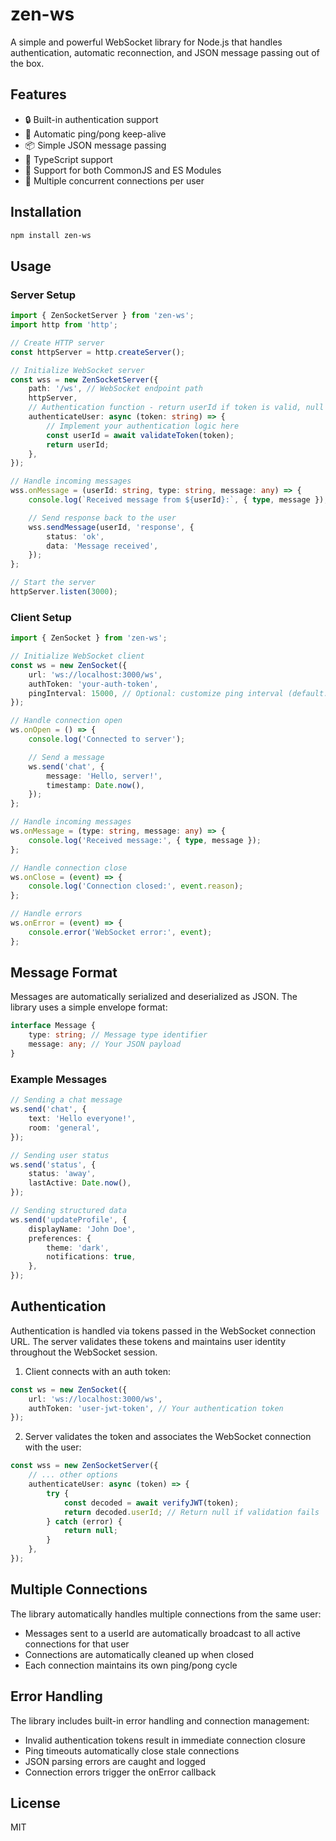 # zen-ws

A simple and powerful WebSocket library for Node.js that handles authentication, automatic reconnection, and JSON message passing out of the box.

## Features

-  🔒 Built-in authentication support
-  🔄 Automatic ping/pong keep-alive
-  📦 Simple JSON message passing
-  🎯 TypeScript support
-  📡 Support for both CommonJS and ES Modules
-  🔌 Multiple concurrent connections per user

## Installation

```bash
npm install zen-ws
```

## Usage

### Server Setup

```typescript
import { ZenSocketServer } from 'zen-ws';
import http from 'http';

// Create HTTP server
const httpServer = http.createServer();

// Initialize WebSocket server
const wss = new ZenSocketServer({
	path: '/ws', // WebSocket endpoint path
	httpServer,
	// Authentication function - return userId if token is valid, null otherwise
	authenticateUser: async (token: string) => {
		// Implement your authentication logic here
		const userId = await validateToken(token);
		return userId;
	},
});

// Handle incoming messages
wss.onMessage = (userId: string, type: string, message: any) => {
	console.log(`Received message from ${userId}:`, { type, message });

	// Send response back to the user
	wss.sendMessage(userId, 'response', {
		status: 'ok',
		data: 'Message received',
	});
};

// Start the server
httpServer.listen(3000);
```

### Client Setup

```typescript
import { ZenSocket } from 'zen-ws';

// Initialize WebSocket client
const ws = new ZenSocket({
	url: 'ws://localhost:3000/ws',
	authToken: 'your-auth-token',
	pingInterval: 15000, // Optional: customize ping interval (default: 15s)
});

// Handle connection open
ws.onOpen = () => {
	console.log('Connected to server');

	// Send a message
	ws.send('chat', {
		message: 'Hello, server!',
		timestamp: Date.now(),
	});
};

// Handle incoming messages
ws.onMessage = (type: string, message: any) => {
	console.log('Received message:', { type, message });
};

// Handle connection close
ws.onClose = (event) => {
	console.log('Connection closed:', event.reason);
};

// Handle errors
ws.onError = (event) => {
	console.error('WebSocket error:', event);
};
```

## Message Format

Messages are automatically serialized and deserialized as JSON. The library uses a simple envelope format:

```typescript
interface Message {
	type: string; // Message type identifier
	message: any; // Your JSON payload
}
```

### Example Messages

```typescript
// Sending a chat message
ws.send('chat', {
	text: 'Hello everyone!',
	room: 'general',
});

// Sending user status
ws.send('status', {
	status: 'away',
	lastActive: Date.now(),
});

// Sending structured data
ws.send('updateProfile', {
	displayName: 'John Doe',
	preferences: {
		theme: 'dark',
		notifications: true,
	},
});
```

## Authentication

Authentication is handled via tokens passed in the WebSocket connection URL. The server validates these tokens and maintains user identity throughout the WebSocket session.

1. Client connects with an auth token:

```typescript
const ws = new ZenSocket({
	url: 'ws://localhost:3000/ws',
	authToken: 'user-jwt-token', // Your authentication token
});
```

2. Server validates the token and associates the WebSocket connection with the user:

```typescript
const wss = new ZenSocketServer({
	// ... other options
	authenticateUser: async (token) => {
		try {
			const decoded = await verifyJWT(token);
			return decoded.userId; // Return null if validation fails
		} catch (error) {
			return null;
		}
	},
});
```

## Multiple Connections

The library automatically handles multiple connections from the same user:

-  Messages sent to a userId are automatically broadcast to all active connections for that user
-  Connections are automatically cleaned up when closed
-  Each connection maintains its own ping/pong cycle

## Error Handling

The library includes built-in error handling and connection management:

-  Invalid authentication tokens result in immediate connection closure
-  Ping timeouts automatically close stale connections
-  JSON parsing errors are caught and logged
-  Connection errors trigger the onError callback

## License

MIT
